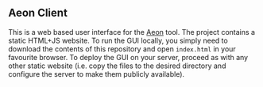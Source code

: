 ## Aeon Client

This is a web based user interface for the [Aeon](http://biodivine.fi.muni.cz/aeon) tool. The project contains a static HTML+JS website. To run the GUI locally, you simply need to download the contents of this repository and open `index.html` in your favourite browser. To deploy the GUI on your server, proceed as with any other static website (i.e. copy the files to the desired directory and configure the server to make them publicly available).
